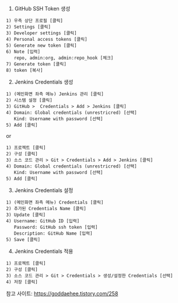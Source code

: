 1. GitHub SSH Token 생성
```
1) 우측 상단 프로필 [클릭]
2) Settings [클릭]
3) Developer settings [클릭]
4) Personal access tokens [클릭]
5) Generate new token [클릭]
6) Note [입력]
   repo, admin:org, admin:repo_hook [체크]
7) Generate token [클릭]
8) token [복사]
```

2. Jenkins Credentials 생성
```
1) (메인화면 좌측 메뉴) Jenkins 관리 [클릭]
2) 시스템 설정 [클릭]
3) GitHub >  Credentials > Add > Jenkins [클릭]
4) Domain: Global credentials (unrestricred) [선택]
   Kind: Username with password [선택]
5) Add [클릭]
```
or
```
1) 프로젝트 [클릭]
2) 구성 [클릭]
3) 소스 코드 관리 > Git > Credentials > Add > Jenkins [클릭]
4) Domain: Global credentials (unrestricred) [선택]
   Kind: Username with password [선택]
5) Add [클릭]
```

3. Jenkins Credentials 설정
```
1) (메인화면 좌측 메뉴) Credentials [클릭]
2) 추가된 Credentials Name [클릭]
3) Update [클릭]
4) Username: GitHub ID [입력]
   Password: GitHub ssh token [입력]
   Description: GitHub Name [입력]
5) Save [클릭]
```

4. Jenkins Credentials 적용
```
1) 프로젝트 [클릭]
2) 구성 [클릭]
3) 소스 코드 관리 > Git > Credentials > 생성/설정한 Credentials [선택]
4) 저장 [클릭]
```


참고 사이트: https://goddaehee.tistory.com/258
